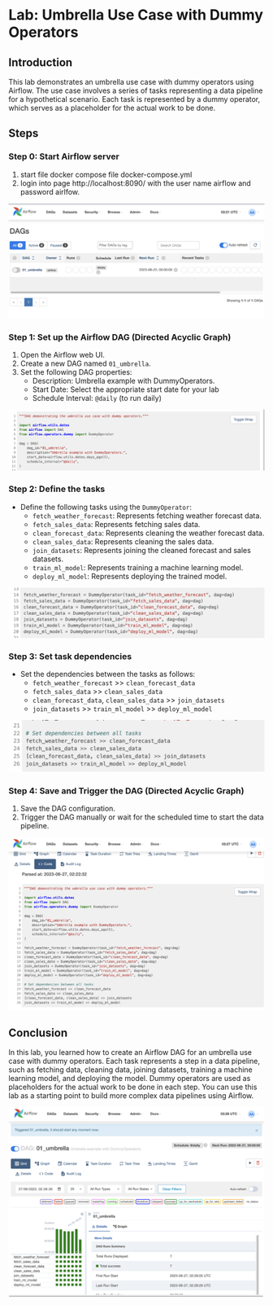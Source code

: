 # Lab: Umbrella Use Case with Dummy Operators

## Introduction

This lab demonstrates an umbrella use case with dummy operators using Airflow. The use case involves a series of tasks representing a data pipeline for a hypothetical scenario. Each task is represented by a dummy operator, which serves as a placeholder for the actual work to be done.

## Steps
### Step 0: Start Airflow server
1. start file docker compose file docker-compose.yml
2. login into page http://localhost:8090/ with the user name airflow and password airlfow.

![Alt text](./images/Step%200%3A%20Start%20Airflow%20server.png)

### Step 1: Set up the Airflow DAG (Directed Acyclic Graph)

1. Open the Airflow web UI.
2. Create a new DAG named `01_umbrella`.
3. Set the following DAG properties:
   - Description: Umbrella example with DummyOperators.
   - Start Date: Select the appropriate start date for your lab
   - Schedule Interval: `@daily` (to run daily)

![Alt text](images/Step%201%3A%20Set%20up%20the%20Airflow%20DAG.png)

### Step 2: Define the tasks
- Define the following tasks using the `DummyOperator`:
   - `fetch_weather_forecast`: Represents fetching weather forecast data.
   - `fetch_sales_data`: Represents fetching sales data.
   - `clean_forecast_data`: Represents cleaning the weather forecast data.
   - `clean_sales_data`: Represents cleaning the sales data.
   - `join_datasets`: Represents joining the cleaned forecast and sales datasets.
   - `train_ml_model`: Represents training a machine learning model.
   - `deploy_ml_model`: Represents deploying the trained model.

![Alt text](images/Step%202%3A%20Define%20the%20tasks.png)

### Step 3: Set task dependencies

- Set the dependencies between the tasks as follows:
   - `fetch_weather_forecast` >> `clean_forecast_data`
   - `fetch_sales_data` >> `clean_sales_data`
   - `clean_forecast_data`, `clean_sales_data` >> `join_datasets`
   - `join_datasets` >> `train_ml_model` >> `deploy_ml_model`

![Alt text](images/Step%203%3A%20Set%20task%20dependencies.png)

### Step 4: Save and Trigger the DAG (Directed Acyclic Graph)

1. Save the DAG configuration.
2. Trigger the DAG manually or wait for the scheduled time to start the data pipeline.

![Alt text](images/Step%204%3A%20Save%20and%20Trigger%20the%20DAG.png)

## Conclusion

In this lab, you learned how to create an Airflow DAG for an umbrella use case with dummy operators. Each task represents a step in a data pipeline, such as fetching data, cleaning data, joining datasets, training a machine learning model, and deploying the model. Dummy operators are used as placeholders for the actual work to be done in each step. You can use this lab as a starting point to build more complex data pipelines using Airflow.

![Alt text](images/Conclusion.png)

